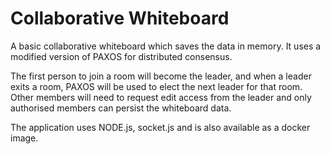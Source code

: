 # Collaborative Whiteboard
A basic collaborative whiteboard which saves the data in memory. It uses a modified version of PAXOS for distributed consensus.

The first person to join a room will become the leader, and when a leader exits a room, PAXOS will be used to elect the next leader for that room. Other members will need to request edit access from the leader and only authorised members can persist the whiteboard data.

The application uses NODE.js, socket.js and is also available as a docker image.
